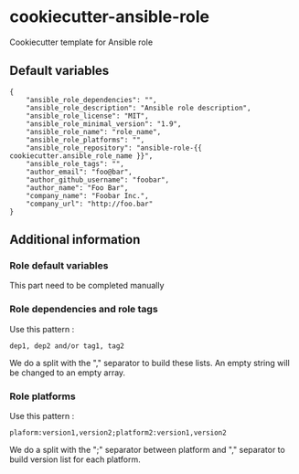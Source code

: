 # cookiecutter-ansible-role

Cookiecutter template for Ansible role

## Default variables

    {
        "ansible_role_dependencies": "",
        "ansible_role_description": "Ansible role description",
        "ansible_role_license": "MIT",
        "ansible_role_minimal_version": "1.9",
        "ansible_role_name": "role_name",
        "ansible_role_platforms": "",
        "ansible_role_repository": "ansible-role-{{ cookiecutter.ansible_role_name }}",
        "ansible_role_tags": "",
        "author_email": "foo@bar",
        "author_github_username": "foobar",
        "author_name": "Foo Bar",
        "company_name": "Foobar Inc.",
        "company_url": "http://foo.bar"
    }

## Additional information

### Role default variables

This part need to be completed manually

### Role dependencies and role tags

Use this pattern :

    dep1, dep2 and/or tag1, tag2

We do a split with the "," separator to build these lists.
An empty string will be changed to an empty array.

### Role platforms

Use this pattern :

    plaform:version1,version2;platform2:version1,version2

We do a split with the ";" separator between platform and "," separator
to build version list for each platform.


